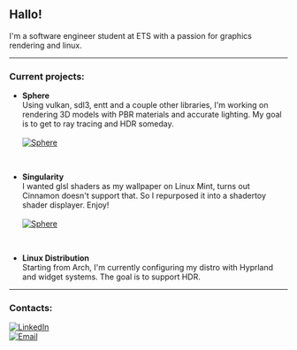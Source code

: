 ## Hallo!
I'm a software engineer student at ETS with a passion for graphics rendering and linux.

---

### Current projects:
- **Sphere**  
  Using vulkan, sdl3, entt and a couple other libraries, I'm working on rendering 3D models with PBR materials and accurate lighting. My goal is to get to ray tracing and HDR someday.
  <br><br>
  [![Sphere](https://img.shields.io/badge/Sphere-Game%20Engine-darkgreen?style=for-the-badge)](https://github.com/Merisiel0/snstc)
  
<br>

- **Singularity**  
  I wanted glsl shaders as my wallpaper on Linux Mint, turns out Cinnamon doesn't support that. So I repurposed it into a shadertoy shader displayer. Enjoy!
  <br><br>
  [![Sphere](https://img.shields.io/badge/Singularity-Shader%20Displayer-purple?style=for-the-badge)](https://github.com/Merisiel0/Singularity)
  
<br>

- **Linux Distribution**  
  Starting from Arch, I'm currently configuring my distro with Hyprland and widget systems. The goal is to support HDR.

---

### Contacts:
[![LinkedIn](https://img.shields.io/badge/LinkedIn-Aymerik%20Blais-0A66C2?style=for-the-badge&logo=linkedin)](https://linkedin.com/in/aymerik-blais/)
<br>
[![Email](https://img.shields.io/badge/Email-merisiel01%40gmail.com-cyan?style=for-the-badge)](mailto:merisiel01@gmail.com)
